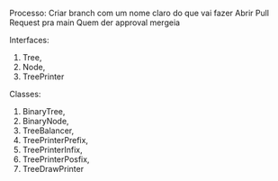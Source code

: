 Processo:
Criar branch com um nome claro do que vai fazer
Abrir Pull Request pra main
Quem der approval mergeia

Interfaces:
1. Tree,
1. Node,
1. TreePrinter

Classes:
1. BinaryTree,
1. BinaryNode,
1. TreeBalancer,
1. TreePrinterPrefix,
1. TreePrinterInfix,
1. TreePrinterPosfix,
1. TreeDrawPrinter
